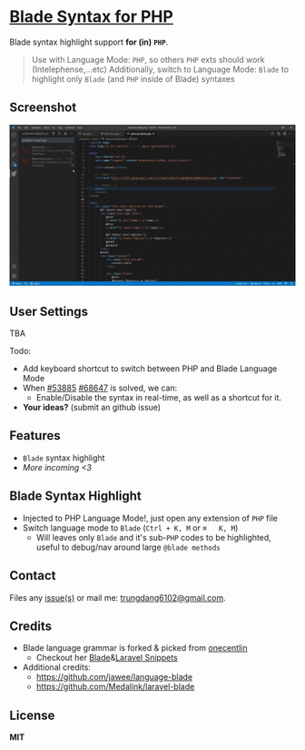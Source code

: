 # [Blade Syntax for PHP](https://marketplace.visualstudio.com/items?itemName=namesmt.blade-php)

Blade syntax highlight support **for (in) `PHP`**.
> Use with Language Mode: `PHP`, so others `PHP` exts should work (Intelephense,...etc)
> Additionally, switch to Language Mode: `Blade` to highlight only `Blade` (and `PHP` inside of Blade) syntaxes

## Screenshot

![TBA](https://github.com/namesmt/blade-php/raw/main/images/screenshot.gif)

## User Settings

TBA

Todo:
* Add keyboard shortcut to switch between PHP and Blade Language Mode
* When [#53885](https://github.com/microsoft/vscode/issues/53885) [#68647](https://github.com/microsoft/vscode/issues/68647) is solved, we can:
    + Enable/Disable the syntax in real-time, as well as a shortcut for it.
* **Your ideas?** (submit an github issue)

## Features

* `Blade` syntax highlight
* *More incoming <3*

## Blade Syntax Highlight

* Injected to PHP Language Mode!, just open any extension of `PHP` file
* Switch language mode to `Blade` (`Ctrl + K, M` or `⌘   K, M`)
    + Will leaves only `Blade` and it's sub-`PHP` codes to be highlighted, useful to debug/nav around large `@blade methods`

## Contact

Files any [issue(s)](https://github.com/onecentlin/laravel-blade-snippets-vscode/issues) or mail me: [trungdang6102@gmail.com](mailto:trungdang6102@gmail.com).

## Credits

* Blade language grammar is forked & picked from [onecentlin](https://github.com/onecentlin)
    + Checkout her [Blade](https://marketplace.visualstudio.com/items?itemName=onecentlin.laravel-blade)&[Laravel Snippets](https://marketplace.visualstudio.com/items?itemName=onecentlin.laravel5-snippets)
* Additional credits:
    + https://github.com/jawee/language-blade
    + https://github.com/Medalink/laravel-blade


## License

**MIT**